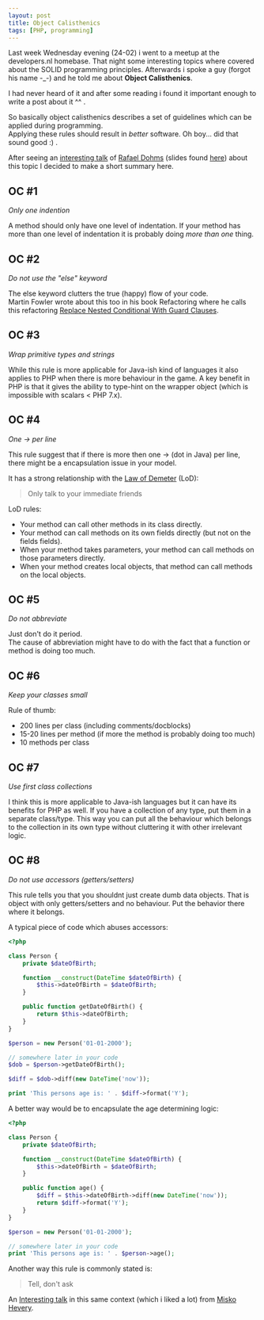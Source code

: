 ```yaml
---
layout: post
title: Object Calisthenics 
tags: [PHP, programming]
---
```


Last week Wednesday evening (24-02) i went to a meetup at the developers.nl homebase. That night some interesting topics where covered about the SOLID programming principles. Afterwards i spoke a guy (forgot his name -_-) and he told me about **Object Calisthenics**.

I had never heard of it and after some reading i found it important enough to write a post about it ^^ .

So basically object calisthenics describes a set of guidelines which can be applied during programming.  
Applying these rules should result in *better* software. Oh boy... did that sound good :) .

After seeing an [interesting talk](https://www.youtube.com/watch?v=H2AvoAzbGOE) of [Rafael Dohms](https://twitter.com/rdohms) (slides found [here](http://www.slideshare.net/rdohms/your-code-sucks-lets-fix-it-15471808)) about this topic I decided to make a short summary here.

## OC #1
*Only one indention*  

A method should only have one level of indentation.
If your method has more than one level of indentation it is probably doing *more than one* thing.

## OC #2
*Do not use the "else" keyword*  

The else keyword clutters the true (happy) flow of your code.  
Martin Fowler wrote about this too in his book Refactoring where he calls this refactoring [Replace Nested Conditional With Guard Clauses](http://refactoring.com/catalog/replaceNestedConditionalWithGuardClauses.html).

## OC #3
*Wrap primitive types and strings*  

While this rule is more applicable for Java-ish kind of languages it also applies to PHP when there is more behaviour in the game. A key benefit in PHP is that it gives the ability to type-hint on the wrapper object (which is impossible with scalars < PHP 7.x).

## OC #4
*One -> per line*  

This rule suggest that if there is more then one -> (dot in Java) per line, there might be a encapsulation issue in your model.  

It has a strong relationship with the [Law of Demeter](http://c2.com/cgi/wiki/LawOfDemeter?LawOfDemeter) (LoD):
> Only talk to your immediate friends

LoD rules:

- Your method can call other methods in its class directly.
- Your method can call methods on its own fields directly (but not on the fields fields).
- When your method takes parameters, your method can call methods on those parameters directly.
- When your method creates local objects, that method can call methods on the local objects.

## OC #5
*Do not abbreviate*  

Just don't do it period.  
The cause of abbreviation might have to do with the fact that a function or method is doing too much.

## OC #6
*Keep your classes small*  

Rule of thumb:

- 200 lines per class (including comments/docblocks)
- 15-20 lines per method (if more the method is probably doing too much)
- 10 methods per class

## OC #7
*Use first class collections*  

I think this is more applicable to Java-ish languages but it can have its benefits for PHP as well.
If you have a collection of any type, put them in a separate class/type. This way you can put all the behaviour which belongs to the collection in its own type without cluttering it with other irrelevant logic.

## OC #8
*Do not use accessors (getters/setters)*

This rule tells you that you shouldnt just create dumb data objects. That is object with only getters/setters and no behaviour. Put the behavior there where it belongs.

A typical piece of code which abuses accessors:

```php
<?php

class Person {
	private $dateOfBirth;

	function __construct(DateTime $dateOfBirth) {
		$this->dateOfBirth = $dateOfBirth;
	}

	public function getDateOfBirth() {
		return $this->dateOfBirth;
	}
}

$person = new Person('01-01-2000');

// somewhere later in your code
$dob = $person->getDateOfBirth();

$diff = $dob->diff(new DateTime('now'));

print 'This persons age is: ' . $diff->format('Y');
```

A better way would be to encapsulate the age determining logic:

```php
<?php

class Person {
	private $dateOfBirth;

	function __construct(DateTime $dateOfBirth) {
		$this->dateOfBirth = $dateOfBirth;
	}

	public function age() {
		$diff = $this->dateOfBirth->diff(new DateTime('now'));
		return $diff->format('Y');
	}
}

$person = new Person('01-01-2000');

// somewhere later in your code
print 'This persons age is: ' . $person->age();
```

Another way this rule is commonly stated is:

> Tell, don't ask

An [Interesting talk](https://www.youtube.com/watch?v=RlfLCWKxHJ0) in this same context (which i liked a lot) from [Misko Hevery](https://www.youtube.com/watch?v=RlfLCWKxHJ0).
